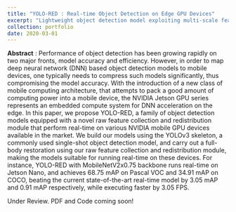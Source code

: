 ```yaml
---
title: "YOLO-RED : Real-time Object Detection on Edge GPU Devices"
excerpt: "Lightweight object detection model exploiting multi-scale feature interaction to improve accuracy without hurting execution speed, executing real-time on various Jetson devices"
collection: portfolio
date: 2020-03-01
---
```


**Abstract** : Performance of object detection has been growing rapidly on two major fronts, model accuracy and efficiency. However, in order to map deep neural network (DNN) based object detection models to mobile devices, one typically needs to compress such models significantly, thus compromising the model accuracy. With the introduction of a new class of mobile computing architecture, that attempts to pack a good amount of computing power into a mobile device, the NVIDIA Jetson GPU series represents an embedded compute system for DNN acceleration on the edge. In this paper, we propose YOLO-RED, a family of object detection models equipped with a novel raw feature collection and redistribution module that perform real-time on various NVIDIA mobile GPU devices available in the market. We build our models using the YOLOv3 skeleton, a commonly used single-shot object detection model, and carry out a full-body restoration using our raw feature collection and redistribution module, making the models suitable for running real-time on these devices. For instance, YOLO-RED with MobileNetV2x0.75 backbone runs real-time on Jetson Nano, and achieves 68.75 mAP on Pascal VOC and 34.91 mAP on COCO, beating the current state-of-the-art real-time model by 3.05 mAP and 0.91 mAP respectively, while executing faster by 3.05 FPS.

Under Review. PDF and Code coming soon!
